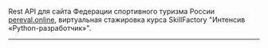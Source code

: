 Rest API для сайта Федерации спортивного туризма России [pereval.online](https://pereval.online), виртуальная стажировка курса SkillFactory "Интенсив «Python-разработчик»".

***

